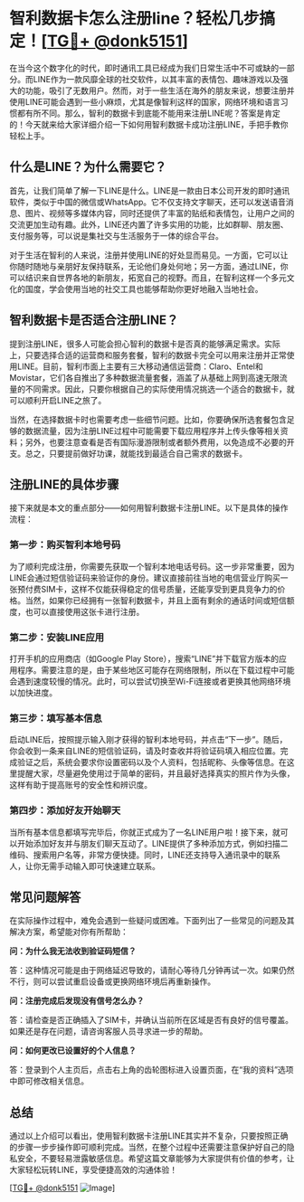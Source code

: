 # 智利数据卡怎么注册line？轻松几步搞定！[[TG💪+ @donk5151](https://t.me/s/donk5151)]

在当今这个数字化的时代，即时通讯工具已经成为我们日常生活中不可或缺的一部分。而LINE作为一款风靡全球的社交软件，以其丰富的表情包、趣味游戏以及强大的功能，吸引了无数用户。然而，对于一些生活在海外的朋友来说，想要注册并使用LINE可能会遇到一些小麻烦，尤其是像智利这样的国家，网络环境和语言习惯都有所不同。那么，智利的数据卡到底能不能用来注册LINE呢？答案是肯定的！今天就来给大家详细介绍一下如何用智利数据卡成功注册LINE，手把手教你轻松上手。

## 什么是LINE？为什么需要它？

首先，让我们简单了解一下LINE是什么。LINE是一款由日本公司开发的即时通讯软件，类似于中国的微信或WhatsApp。它不仅支持文字聊天，还可以发送语音消息、图片、视频等多媒体内容，同时还提供了丰富的贴纸和表情包，让用户之间的交流更加生动有趣。此外，LINE还内置了许多实用的功能，比如群聊、朋友圈、支付服务等，可以说是集社交与生活服务于一体的综合平台。

对于生活在智利的人来说，注册并使用LINE的好处显而易见。一方面，它可以让你随时随地与亲朋好友保持联系，无论他们身处何地；另一方面，通过LINE，你可以结识来自世界各地的新朋友，拓宽自己的视野。而且，在智利这样一个多元文化的国度，学会使用当地的社交工具也能够帮助你更好地融入当地社会。

## 智利数据卡是否适合注册LINE？

提到注册LINE，很多人可能会担心智利的数据卡是否真的能够满足需求。实际上，只要选择合适的运营商和服务套餐，智利的数据卡完全可以用来注册并正常使用LINE。目前，智利市面上主要有三大移动通信运营商：Claro、Entel和Movistar，它们各自推出了多种数据流量套餐，涵盖了从基础上网到高速无限流量的不同需求。因此，只要你根据自己的实际使用情况挑选一个适合的数据卡，就可以顺利开启LINE之旅了。

当然，在选择数据卡时也需要考虑一些细节问题。比如，你要确保所选套餐包含足够的数据流量，因为注册LINE过程中可能需要下载应用程序并上传头像等相关资料；另外，也要注意查看是否有国际漫游限制或者额外费用，以免造成不必要的开支。总之，只要提前做好功课，就能找到最适合自己需求的数据卡。

## 注册LINE的具体步骤

接下来就是本文的重点部分——如何用智利数据卡注册LINE。以下是具体的操作流程：

### 第一步：购买智利本地号码

为了顺利完成注册，你需要先获取一个智利本地电话号码。这一步非常重要，因为LINE会通过短信验证码来验证你的身份。建议直接前往当地的电信营业厅购买一张预付费SIM卡，这样不仅能获得稳定的信号质量，还能享受到更具竞争力的价格。当然，如果你已经拥有一张智利数据卡，并且上面有剩余的通话时间或短信额度，也可以直接使用这张卡进行注册。

### 第二步：安装LINE应用

打开手机的应用商店（如Google Play Store），搜索“LINE”并下载官方版本的应用程序。需要注意的是，由于某些地区可能存在网络限制，所以在下载过程中可能会遇到速度较慢的情况。此时，可以尝试切换至Wi-Fi连接或者更换其他网络环境以加快进度。

### 第三步：填写基本信息

启动LINE后，按照提示输入刚才获得的智利本地号码，并点击“下一步”。随后，你会收到一条来自LINE的短信验证码，请及时查收并将验证码填入相应位置。完成验证之后，系统会要求你设置密码以及个人资料，包括昵称、头像等信息。在这里提醒大家，尽量避免使用过于简单的密码，并且最好选择真实的照片作为头像，这样有助于提高账号的安全性和辨识度。

### 第四步：添加好友开始聊天

当所有基本信息都填写完毕后，你就正式成为了一名LINE用户啦！接下来，就可以开始添加好友并与朋友们聊天互动了。LINE提供了多种添加方式，例如扫描二维码、搜索用户名等，非常方便快捷。同时，LINE还支持导入通讯录中的联系人，让你无需手动输入即可快速建立联系。

## 常见问题解答

在实际操作过程中，难免会遇到一些疑问或困难。下面列出了一些常见的问题及其解决方案，希望能对你有所帮助：

**问：为什么我无法收到验证码短信？**

答：这种情况可能是由于网络延迟导致的，请耐心等待几分钟再试一次。如果仍然不行，则可以尝试重启设备或更换网络环境后再重新操作。

**问：注册完成后发现没有信号怎么办？**

答：请检查是否正确插入了SIM卡，并确认当前所在区域是否有良好的信号覆盖。如果还是存在问题，请咨询客服人员寻求进一步的帮助。

**问：如何更改已设置好的个人信息？**

答：登录到个人主页后，点击右上角的齿轮图标进入设置页面，在“我的资料”选项中即可修改相关信息。

## 总结

通过以上介绍可以看出，使用智利数据卡注册LINE其实并不复杂，只要按照正确的步骤一步步操作即可顺利完成。当然，在整个过程中还需要注意保护好自己的隐私安全，不要轻易泄露敏感信息。希望这篇文章能够为大家提供有价值的参考，让大家轻松玩转LINE，享受便捷高效的沟通体验！

[[TG💪+ @donk5151](https://t.me/s/donk5151) ![Image](https://i.postimg.cc/rwNCRYN7/Snipaste-2025-04-30-17-27-05.png)]